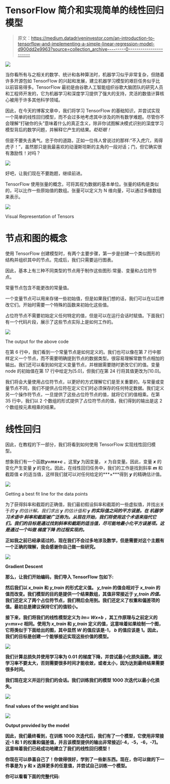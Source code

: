 # TensorFlow 简介和实现简单的线性回归模型

> 原文：<https://medium.datadriveninvestor.com/an-introduction-to-tensorflow-and-implementing-a-simple-linear-regression-model-d900dd2e9963?source=collection_archive---------0----------------------->

![](img/8e24e403f854f591191fe3fc949804a9.png)

当你看所有与之相关的数学、统计和各种算法时，机器学习似乎非常复杂，但随着许多开源包如 TensorFlow 的兴起和发展，建立机器学习模型的艰巨任务似乎比以前容易得多。TensorFlow 最初是由谷歌人工智能组织谷歌大脑团队的研究人员和工程师开发的，它为机器学习和深度学习提供了强大的支持，灵活的数值计算核心被用于许多其他科学领域。

因此，在今天的博客文章中，我们将学习 TensorFlow 的基础知识，并尝试实现一个简单的线性回归模型，而不会过多地考虑其中涉及的所有数学难题。尽管你不会理解“打破你的头”意味着什么的真正含义，除非你试图解决模式识别的深度学习模型背后的数学问题，并解释它产生的结果。*眨眨眼！*

但是不要失去勇气。忠于你的道路，正如一位伟人曾说过的那样:“不入虎穴，焉得虎子！”，虽然那只是我最喜欢的动漫斯坦斯的主角的一段对话；门，但它确实很有激励性！对吗？

![](img/34e020c0cf5f527931b3d09b72f2bbeb.png)

好吧，让我们现在不要跑题，继续前进。

TensorFlow 使用张量的概念，可将其视为数据的基本单位。张量的结构是类似的，可以比作一些原始值的数组。张量可以定义为 N 维向量，可以通过多维数组来表示。

![](img/cd01358d040ed5a445641567def86fc7.png)

Visual Representation of Tensors

# 节点和图的概念

使用 TensorFlow 创建模型时，有两个主要步骤，第一步是创建一个类似图形的结构并组织其中的节点。完成后，我们只需要运行图表。

因此，基本上有三种不同类型的节点用于制作这些图形:常量、变量和占位符节点。

常量节点包含不能更改的常量值。

一个变量节点可以用来存储一些初始值，但是如果我们想的话，我们可以在以后修改它们。开始时需要一个特殊的函数来初始化这些值。

占位符节点不需要初始定义任何特定的值，但是可以在运行会话时赋值。下面我们有一个代码片段，展示了这些节点实际上是如何工作的。

![](img/a0462c1a852d3c3e17c926b2c767c7a9.png)

The output for the above code

在第 6 行中，我们看到一个常量节点是如何定义的。我们也可以像在第 7 行中那样定义一个节点，而不需要明确提到节点的数据类型。很容易理解常数节点相加的输出。我们还可以看到如何定义变量节点，并根据需要随时更改它们的值。变量 node 的初始值在第 17 行中给定为[5.0]，但我们在第 24 行将其值更改为[10.0]。

我们将会大量使用占位符节点，以更好的方式理解它们是至关重要的。与常量或变量节点不同，我们不提供占位符在定义它们时必须保存的任何特定数据。我们定义另一个操作符节点，一旦提供了这些占位符节点的值，就将它们的值相乘。在第 35 行中，我们以 2 个数组的形式提供了占位符节点的值，我们得到的输出是这 2 个数组按元素相乘的结果。

# **线性回归**

因此，在教程的下一部分，我们将看到如何使用 TensorFlow 实现线性回归模型。

想象我们有一个函数***y=mx+c*** 。这里***y*** 为因变量， *x* 为自变量。因此，变量 ***x*** 的变化产生变量 ***y*** 的变化。因此，在线性回归任务中，我们的工作是找到斜率 ***m*** 和截距值 ***c*** 的适当值，这样我们就可以对任何给定的***×***得到 ***y*** 的精确估计值。

![](img/aaebc4e188a24bea502d3438296d7450.png)

Getting a best fit line for the data points

为了获得斜率和截距的正确值，我们最初假设斜率和截距的一些虚拟值，并找出关于*的 ***y*** 的估计解。我们求出 ***y*** 的估计值和 ***y* 的实际值之间的平方误差。**在 ***机器学习术语中*** 斜率和截距被广泛称为**。从现在开始，我们将使用这个术语来指代它们。我们的目标是通过找到斜率和截距的适当值，尽可能地最小化平方误差项。这是通过一个叫做 ***梯度下降*** 的过程实现的。***

**正如我之前已经承诺过的，现在我们不会过多地涉及数学，但是需要对这个主题有一个正确的理解，我会感谢你自己做一些研究。**

**![](img/57431b8be72f9c2b56c49511f7c29148.png)**

**Gradient Descent**

**那么，让我们开始编码，我们导入 TensorFlow 包如下:**

**然后我们以 ***x_train*** 和 ***y_train*** 的形式定义值。 ***y_train*** 的值会相对于 ***x_train*** 的值而改变。我们模型的目的是提供一个结果数组，其值非常接近于 ***y_train 的值。*** 我们还定义了两个占位符节点，我们稍后会用到。我们还定义了权重和偏差项的值。最初总是建议保持它们的值较小。**

**接下来，我们将我们的线性模型定义为 ***lm= Wx+b*** ，其工作原理与之前定义的 ***y=mx+c*** 相同。使用为 ***x_train*** 和 ***y_train*** 定义的值，这意味着如果绘制一个图，它将类似于下面给出的图，其中显然 ***W*** 的值应该是-1， ***b*** 的值应该是 1。因此，我们的目标是创建一个能够接近实现这些价值的模型。**

**![](img/64d18fa667e4f12becaaea00219b00c4.png)**

**我们计算总损失并使用学习率为 0.01 的梯度下降，并尝试最小化损失函数。建议学习率不要太大，否则需要很多时间才能收敛，或者太小，因为达到最终结果需要很多时间。**

**我们现在定义并运行我们的会话。我们训练我们的模型 1000 次迭代以最小化损失。**

**![](img/da94dedc0b73af19b25062d1b9a944a4.png)**

**final values of the weight and bias**

**![](img/3bf91c2d483f0056abdd9f664c1bc99a.png)**

**Output provided by the model**

**因此，我们最终看到，在训练 1000 次迭代后，我们有了一个模型，它使用非常接近-1 和 1 的权重和偏差值，并且该模型提供的输出非常接近[-4，-5，-6，-7]。这意味着我们已经成功地建立了我们的线性回归模型！**

**你现在可以恭喜自己了！你做得很好，学到了一些新东西。现在，你可以做的下一件事是为 y 和 x 选择更多的任意值，并尝试自己训练一个模型。**

**你可以看看下面的完整代码:**